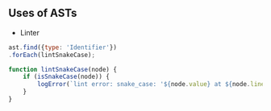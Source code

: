 ## Uses of ASTs

- Linter

```javascript
ast.find({type: 'Identifier'})
.forEach(lintSnakeCase);

function lintSnakeCase(node) {
    if (isSnakeCase(node)) {
        logError(`lint error: snake_case: '${node.value} at ${node.lineNumber}`)
    }
}
```

